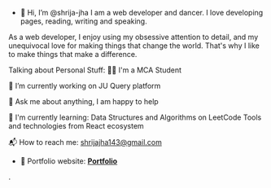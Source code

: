 - 👋 Hi, I’m @shrija-jha
I am a web developer and dancer. I love developing pages, reading, writing and speaking.

As a web developer, I enjoy using my obsessive attention to detail, and my unequivocal love for making things that change the world.
That's why I like to make things that make a difference.

Talking about Personal Stuff:
👨‍🎓 I'm a MCA Student

🔭 I’m currently working on JU Query platform

💬 Ask me about anything, I am happy to help

🌱 I'm currently learning:
Data Structures and Algorithms on LeetCode
Tools and technologies from React ecosystem

📬 How to reach me: shrijajha143@gmail.com


- 🎯 Portfolio website: **[Portfolio](https://portfolio-8wa8rpryv-shrija-jhas-projects.vercel.app/)**

.

<!---
shrija-jha/shrija-jha is a ✨ special ✨ repository because its `README.md` (this file) appears on your GitHub profile.
You can click the Preview link to take a look at your changes.
--->
